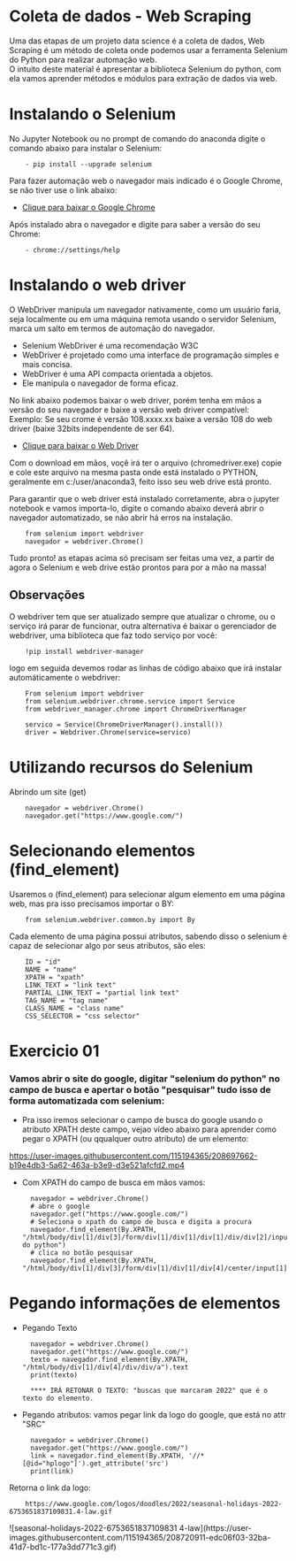 # Coleta de dados - Web Scraping

Uma das etapas de um projeto data science é a coleta de dados, Web Scraping é um método de coleta onde podemos usar a ferramenta Selenium do Python para realizar automação web.<br>
O intuito deste material é apresentar a biblioteca Selenium do python, com ela vamos aprender métodos e módulos para extração de dados via web.<br>

# Instalando o Selenium

No Jupyter Notebook ou no prompt de comando do anaconda digite o comando abaixo para instalar o Selenium:

        - pip install --upgrade selenium
        
Para fazer automação web o navegador mais indicado é o Google Chrome, se não tiver use o link abaixo:

- <a href="https://www.google.com/chrome/"> Clique para baixar o Google Chrome</a>

Após instalado abra o navegador e digite para saber a versão do seu Chrome:

        - chrome://settings/help

# Instalando o web driver

O WebDriver manipula um navegador nativamente, como um usuário faria, seja localmente ou em uma máquina remota usando o servidor Selenium, marca um salto em termos de automação do navegador.<br>
- Selenium WebDriver é uma recomendação W3C
- WebDriver é projetado como uma interface de programação simples e mais concisa.
- WebDriver é uma API compacta orientada a objetos. 
- Ele manipula o navegador de forma eficaz.

No link abaixo podemos baixar o web driver, porém tenha em mãos a versão do seu navegador e baixe a versão web driver compatível:<br>
Exemplo: Se seu crome é versão 108.xxxx.xx baixe a versão 108 do web driver (baixe 32bits independente de ser 64).

- <a href="https://chromedriver.chromium.org/downloads"> Clique para baixar o Web Driver</a>

Com o download em mãos, voçê irá ter o arquivo (chromedriver.exe) copie e cole este arquivo na mesma pasta onde está instalado o PYTHON, geralmente em c:/user/anaconda3, feito isso seu web drive está pronto.<br>

Para garantir que o web driver está instalado corretamente, abra o jupyter notebook e vamos importa-lo, digite o comando abaixo deverá abrir o navegador automatizado, se não abrir há erros na instalação.

        from selenium import webdriver
        navegador = webdriver.Chrome()

Tudo pronto! as etapas acima só precisam ser feitas uma vez, a partir de agora o Selenium e web drive estão prontos para por a mão na massa!

## Observações
O webdriver tem que ser atualizado sempre que atualizar o chrome, ou o serviço irá parar de funcionar, outra alternativa é baixar o gerenciador de webdriver, uma biblioteca que faz todo serviço por você:

        !pip install webdriver-manager

logo em seguida devemos rodar as linhas de código abaixo que irá instalar automáticamente o webdriver:

        From selenium import webdriver
        from selenium.webdriver.chrome.service import Service
        from webdriver_manager.chrome import ChromeDriverManager

        servico = Service(ChromeDriverManager().install())
        driver = Webdriver.Chrome(service=servico)

# Utilizando recursos do Selenium

Abrindo um site (get)

        navegador = webdriver.Chrome()
        navegador.get("https://www.google.com/")
     
 # Selecionando elementos (find_element)
Usaremos o (find_element) para selecionar algum elemento em uma página web, mas pra isso precisamos importar o BY:<Br>

        from selenium.webdriver.common.by import By
        
Cada elemento de uma página possui atributos, sabendo disso o selenium é capaz de selecionar algo por seus atributos, são eles:
       
        ID = "id"
        NAME = "name"
        XPATH = "xpath"
        LINK_TEXT = "link text"
        PARTIAL_LINK_TEXT = "partial link text"
        TAG_NAME = "tag name"
        CLASS_NAME = "class name"
        CSS_SELECTOR = "css selector"
        
# Exercicio 01
### Vamos abrir o site do google, digitar "selenium do python" no campo de busca e apertar o botão "pesquisar" tudo isso de forma automatizada com selenium:
        
- Pra isso iremos selecionar o campo de busca do google usando o atributo XPATH deste campo, vejao vídeo abaixo para aprender como pegar o XPATH (ou qqualquer outro atributo) de um elemento:
        
https://user-images.githubusercontent.com/115194365/208697662-b19e4db3-5a62-463a-b3e9-d3e521afcfd2.mp4

- Com XPATH do campo de busca em mãos vamos:
        
        navegador = webdriver.Chrome()
        # abre o google
        navegador.get("https://www.google.com/")
        # Seleciona o xpath do campo de busca e digita a procura
        navegador.find_element(By.XPATH, "/html/body/div[1]/div[3]/form/div[1]/div[1]/div[1]/div/div[2]/input").send_keys("selenium do python")
        # clica no botão pesquisar
        navegador.find_element(By.XPATH, "/html/body/div[1]/div[3]/form/div[1]/div[1]/div[4]/center/input[1]").click()

# Pegando informações de elementos
- Pegando Texto

        navegador = webdriver.Chrome()
        navegador.get("https://www.google.com/")
        texto = navegador.find_element(By.XPATH, "/html/body/div[1]/div[4]/div/div/a").text
        print(texto)
        
        **** IRÁ RETONAR O TEXTO: "buscas que marcaram 2022" que é o texto do elemento.

- Pegando atributos: vamos pegar link da logo do google, que está no attr "SRC"
        
        navegador = webdriver.Chrome()
        navegador.get("https://www.google.com/")
        link = navegador.find_element(By.XPATH, '//*[@id="hplogo"]').get_attribute('src')
        print(link)
        
Retorna o link da logo:
        
        https://www.google.com/logos/doodles/2022/seasonal-holidays-2022-6753651837109831.4-law.gif
<div class="align: center">
![seasonal-holidays-2022-6753651837109831 4-law](https://user-images.githubusercontent.com/115194365/208720911-edc06f03-32ba-41d7-bd1c-177a3dd771c3.gif)
        </div>        
        
